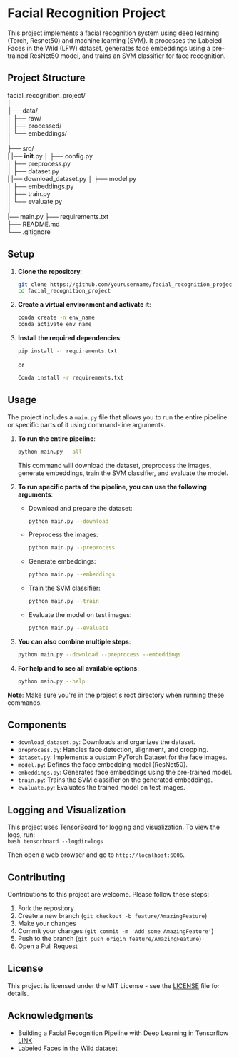 # Facial Recognition Project

This project implements a facial recognition system using deep learning (Torch, Resnet50) and machine learning (SVM). It processes the Labeled Faces in the Wild (LFW) dataset, generates face embeddings using a pre-trained ResNet50 model, and trains an SVM classifier for face recognition.

## Project Structure

facial_recognition_project/  
│  
├── data/  
│ ├── raw/  
│ ├── processed/  
│ └── embeddings/  
│  
├── src/  
| |── __init__.py
│ ├── config.py  
│ ├── preprocess.py  
│ ├── dataset.py  
| |── download_dataset.py
│ ├── model.py  
│ ├── embeddings.py  
│ ├── train.py  
│ └── evaluate.py   
│  
|── main.py
├── requirements.txt  
├── README.md  
└── .gitignore  


## Setup

1. **Clone the repository**:
    ```bash
    git clone https://github.com/yourusername/facial_recognition_project.git  
    cd facial_recognition_project
    ```

2. **Create a virtual environment and activate it**:  
    ```bash
    conda create -n env_name
    conda activate env_name  
    ```

3. **Install the required dependencies**:  
    ```bash
    pip install -r requirements.txt   
    ```
    or
    ```bash
    Conda install -r requirements.txt
    ```

## Usage

The project includes a `main.py` file that allows you to run the entire pipeline or specific parts of it using command-line arguments.

1. **To run the entire pipeline**:
    ```bash
    python main.py --all
    ```
    This command will download the dataset, preprocess the images, generate embeddings, train the SVM classifier, and evaluate the model.

2. **To run specific parts of the pipeline, you can use the following arguments**:

   - Download and prepare the dataset:
     ```bash
     python main.py --download
     ```

   - Preprocess the images:
     ```bash
     python main.py --preprocess
     ```

   - Generate embeddings:
     ```bash
     python main.py --embeddings
     ```

   - Train the SVM classifier:
     ```bash
     python main.py --train
     ```

   - Evaluate the model on test images:
     ```bash
     python main.py --evaluate
     ```

3. **You can also combine multiple steps**:
    ```bash
    python main.py --download --preprocess --embeddings
    ```

4. **For help and to see all available options**:
    ```bash
    python main.py --help
    ```

**Note**: Make sure you're in the project's root directory when running these commands.

## Components

- `download_dataset.py`: Downloads and organizes the dataset.
- `preprocess.py`: Handles face detection, alignment, and cropping.
- `dataset.py`: Implements a custom PyTorch Dataset for the face images.
- `model.py`: Defines the face embedding model (ResNet50).
- `embeddings.py`: Generates face embeddings using the pre-trained model.
- `train.py`: Trains the SVM classifier on the generated embeddings.
- `evaluate.py`: Evaluates the trained model on test images.

## Logging and Visualization

This project uses TensorBoard for logging and visualization. To view the logs, run:  
    ```bash
    tensorboard --logdir=logs
    ```  

Then open a web browser and go to `http://localhost:6006`.

## Contributing

Contributions to this project are welcome. Please follow these steps:

1. Fork the repository
2. Create a new branch (`git checkout -b feature/AmazingFeature`)
3. Make your changes
4. Commit your changes (`git commit -m 'Add some AmazingFeature'`)
5. Push to the branch (`git push origin feature/AmazingFeature`)
6. Open a Pull Request

## License

This project is licensed under the MIT License - see the [LICENSE](LICENSE) file for details.

## Acknowledgments

- Building a Facial Recognition Pipeline with Deep Learning in Tensorflow [LINK](https://hackernoon.com/building-a-facial-recognition-pipeline-with-deep-learning-in-tensorflow-66e7645015b8)
- Labeled Faces in the Wild dataset

